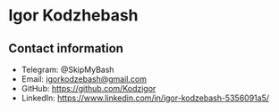 ---
---

# Igor Kodzhebash

## Contact information

- Telegram: @SkipMyBash
- Email: igorkodzebash@gmail.com
- GitHub: https://github.com/Kodzigor
- LinkedIn: https://www.linkedin.com/in/igor-kodzebash-5356091a5/
